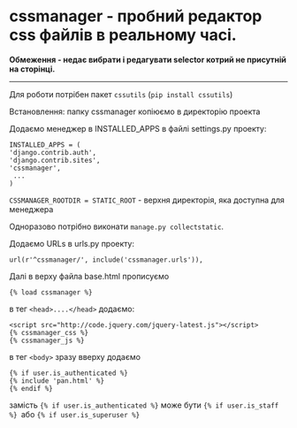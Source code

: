 cssmanager - пробний редактор css файлів в реальному часі.
==========
**Обмеження - недає вибрати і редагувати selector котрий не присутній на сторінці.**
________

Для роботи потрібен пакет `cssutils` (`pip install cssutils`)

Встановлення: папку cssmanager копіюємо в директорію проекта

Додаємо менеджер в INSTALLED_APPS в файлі settings.py проекту:


    INSTALLED_APPS = (
    'django.contrib.auth',
    'django.contrib.sites',
    'cssmanager',
     ...
    )

`CSSMANAGER_ROOTDIR = STATIC_ROOT` - верхня директорія, яка доступна для менеджера

Одноразово потрібно виконати `manage.py collectstatic`.

Додаємо URLs в urls.py проекту:

  `url(r'^cssmanager/', include('cssmanager.urls')),`

Далі в верху файла base.html прописуємо 

`{% load cssmanager %}` 

в тег `<head>....</head>` додаємо:

    <script src="http://code.jquery.com/jquery-latest.js"></script>
    {% cssmanager_css %}
    {% cssmanager_js %}

в тег `<body>` зразу вверху додаємо

    {% if user.is_authenticated %}
    {% include 'pan.html' %}
    {% endif %}

замість `{% if user.is_authenticated %}` може бути `{% if user.is_staff %} `або `{% if user.is_superuser %}`
